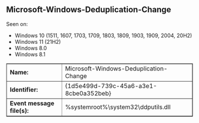 ## Microsoft-Windows-Deduplication-Change

Seen on:
* Windows 10 (1511, 1607, 1703, 1709, 1803, 1809, 1903, 1909, 2004, 20H2)
* Windows 11 (21H2)
* Windows 8.0
* Windows 8.1

<table border="1" class="docutils">
  <tbody>
    <tr>
      <td><b>Name:</b></td>
      <td>Microsoft-Windows-Deduplication-Change</td>
    </tr>
    <tr>
      <td><b>Identifier:</b></td>
      <td>{1d5e499d-739c-45a6-a3e1-8cbe0a352beb}</td>
    </tr>
    <tr>
      <td><b>Event message file(s):</b></td>
      <td>%systemroot%\system32\ddputils.dll</td>
    </tr>
  </tbody>
</table>

&nbsp;

